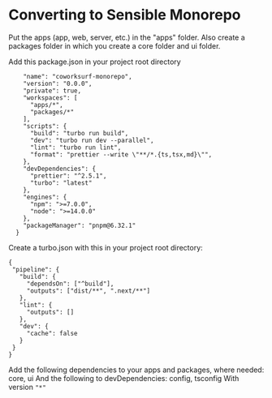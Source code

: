 # Converting to Sensible Monorepo

Put the apps (app, web, server, etc.) in the "apps" folder.
Also create a packages folder in which you create a core folder and ui folder.

Add this package.json in your project root directory

```{
    "name": "coworksurf-monorepo",
    "version": "0.0.0",
    "private": true,
    "workspaces": [
      "apps/*",
      "packages/*"
    ],
    "scripts": {
      "build": "turbo run build",
      "dev": "turbo run dev --parallel",
      "lint": "turbo run lint",
      "format": "prettier --write \"**/*.{ts,tsx,md}\"",
    },
    "devDependencies": {
      "prettier": "^2.5.1",
      "turbo": "latest"
    },
    "engines": {
      "npm": ">=7.0.0",
      "node": ">=14.0.0"
    },
    "packageManager": "pnpm@6.32.1"
  }
```

Create a turbo.json with this in your project root directory:

```
{
 "pipeline": {
   "build": {
     "dependsOn": ["^build"],
     "outputs": ["dist/**", ".next/**"]
   },
   "lint": {
     "outputs": []
   },
   "dev": {
     "cache": false
   }
 }
}
```

Add the following dependencies to your apps and packages, where needed: core, ui
And the following to devDependencies: config, tsconfig
With version `"*"`
